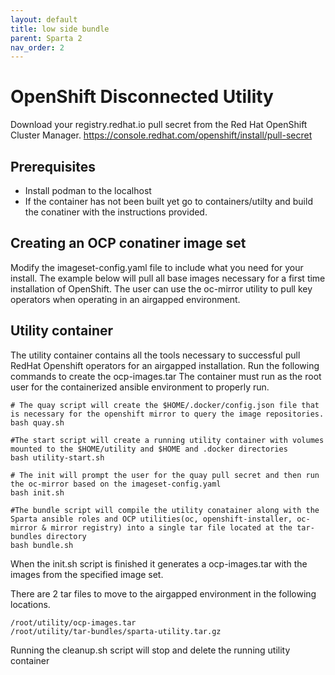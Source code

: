 ```yaml
---
layout: default
title: low side bundle
parent: Sparta 2
nav_order: 2
---
```


# OpenShift Disconnected Utility

Download your registry.redhat.io pull secret from the Red Hat OpenShift Cluster Manager.
https://console.redhat.com/openshift/install/pull-secret

## Prerequisites
  - Install podman to the localhost
  - If the container has not been built yet go to containers/utilty and build the conatiner with the instructions provided.

## Creating an OCP conatiner image set
Modify the imageset-config.yaml file to include what you need for your install. The example below will pull all base images necessary for a first time installation of OpenShift. The user can use the oc-mirror utility to pull key operators when operating in an airgapped environment.


## Utility container
The utility container contains all the tools necessary to successful pull RedHat Openshift operators for an airgapped installation. Run the following commands to create the ocp-images.tar The container must run as the root user for the containerized ansible environment to properly run.   

```
# The quay script will create the $HOME/.docker/config.json file that is necessary for the openshift mirror to query the image repositories.
bash quay.sh

#The start script will create a running utility container with volumes mounted to the $HOME/utility and $HOME and .docker directories
bash utility-start.sh

# The init will prompt the user for the quay pull secret and then run the oc-mirror based on the imageset-config.yaml
bash init.sh

#The bundle script will compile the utility conatainer along with the Sparta ansible roles and OCP utilities(oc, openshift-installer, oc-mirror & mirror registry) into a single tar file located at the tar-bundles directory
bash bundle.sh
```

When the init.sh script is finished it generates a ocp-images.tar with the images from the specified image set.

There are 2 tar files to move to the airgapped environment in the following locations.
```
/root/utility/ocp-images.tar
/root/utility/tar-bundles/sparta-utility.tar.gz

```

Running the cleanup.sh script will stop and delete the running utility container
